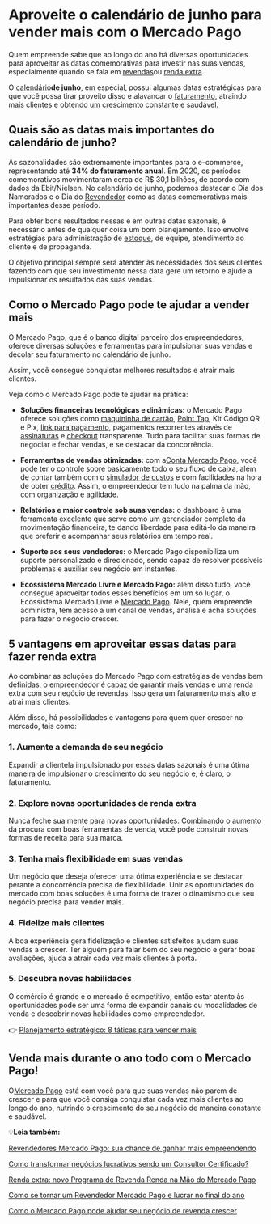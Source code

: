 # Aproveite o calendário de junho para vender mais com o Mercado Pago

Quem empreende sabe que ao longo do ano há diversas oportunidades para aproveitar as datas comemorativas para investir nas suas vendas, especialmente quando se fala em [revendas](https://meubolso.mercadopago.com.br/meios-de-pagamentos)ou [renda extra](https://meubolso.mercadopago.com.br/maneiras-para-fazer-renda-extra).

O [calendário](https://meubolso.mercadopago.com.br/calendario-2023-saiba-como-vender-mais-o-ano-todo)**de junho**, em especial, possui algumas datas estratégicas para que você possa tirar proveito disso e alavancar o [faturamento](https://meubolso.mercadopago.com.br/faturamento), atraindo mais clientes e obtendo um crescimento constante e saudável.

## Quais são as datas mais importantes do calendário de junho?

As sazonalidades são extremamente importantes para o e-commerce, representando até **34% do faturamento anual**. Em 2020, os períodos comemorativos movimentaram cerca de R$ 30,1 bilhões, de acordo com dados da Ebit/Nielsen. No calendário de junho, podemos destacar o Dia dos Namorados e o Dia do [Revendedor](https://meubolso.mercadopago.com.br/revendedor-dicas-para-organizar-rotina) como as datas comemorativas mais importantes desse período.

Para obter bons resultados nessas e em outras datas sazonais, é necessário antes de qualquer coisa um bom planejamento. Isso envolve estratégias para administração de [estoque](https://meubolso.mercadopago.com.br/controle-de-estoque), de equipe, atendimento ao cliente e de propaganda.

O objetivo principal sempre será atender às necessidades dos seus clientes fazendo com que seu investimento nessa data gere um retorno e ajude a impulsionar os resultados das suas vendas.

## Como o Mercado Pago pode te ajudar a vender mais

O Mercado Pago, que é o banco digital parceiro dos empreendedores, oferece diversas soluções e ferramentas para impulsionar suas vendas e decolar seu faturamento no calendário de junho.

Assim, você consegue conquistar melhores resultados e atrair mais clientes.

Veja como o Mercado Pago pode te ajudar na prática:

- **Soluções financeiras tecnológicas e dinâmicas:** o Mercado Pago oferece soluções como [maquininha de cartão](https://meubolso.mercadopago.com.br/maquininha-de-cartao-do-mercado-pago), [Point Tap](https://meubolso.mercadopago.com.br/point-tap-a-nova-solucao-tap-to-phone-do-mercado-pago), Kit Código QR e Pix, [link para pagamento](https://meubolso.mercadopago.com.br/8-razoes-para-vender-com-o-link-de-pagamento-do-mercado-pago), pagamentos recorrentes através de [assinaturas](https://meubolso.mercadopago.com.br/assinaturas-conheca-nova-solucao-de-pagamento-recorrente-do-mercado-pago) e [checkout](https://meubolso.mercadopago.com.br/checkout-mercado-pago) transparente. Tudo para facilitar suas formas de negociar e fechar vendas, e se destacar da concorrência. 

- **Ferramentas de vendas otimizadas:** com a[Conta Mercado Pago](https://meubolso.mercadopago.com.br/6-solucoes-disponiveis-na-conta-mercado-pago-para-seu-negocio), você pode ter o controle sobre basicamente todo o seu fluxo de caixa, além de contar também com o [simulador de custos](https://meubolso.mercadopago.com.br/simulador-de-custos-mercado-pago) e com facilidades na hora de obter [crédito](https://meubolso.mercadopago.com.br/mercado-credito-tudo-sobre-financiamentos-para-o-seu-e-commerce). Assim, o empreendedor tem tudo na palma da mão, com organização e agilidade. 

- **Relatórios e maior controle sob suas vendas:** o dashboard é uma ferramenta excelente que serve como um gerenciador completo da movimentação financeira, te dando liberdade para editá-lo da maneira que preferir e acompanhar seus relatórios em tempo real. 

- **Suporte aos seus vendedores:** o Mercado Pago disponibiliza um suporte personalizado e direcionado, sendo capaz de resolver possíveis problemas e auxiliar seu negócio em instantes.

- **Ecossistema Mercado Livre e Mercado Pago:** além disso tudo, você consegue aproveitar todos esses benefícios em um só lugar, o Ecossistema Mercado Livre e [Mercado Pago](https://conteudo.mercadopago.com.br/mercado-pago-banco-digital-mercado-livre). Nele, quem empreende administra, tem acesso a um canal de vendas, analisa e acha soluções para fazer o negócio crescer.

## 5 vantagens em aproveitar essas datas para fazer renda extra

Ao combinar as soluções do Mercado Pago com estratégias de vendas bem definidas, o empreendedor é capaz de garantir mais vendas e uma renda extra com seu negócio de revendas. Isso gera um faturamento mais alto e atrai mais clientes.

Além disso, há possibilidades e vantagens para quem quer crescer no mercado, tais como:

### 1. Aumente a demanda de seu negócio

Expandir a clientela impulsionado por essas datas sazonais é uma ótima maneira de impulsionar o crescimento do seu negócio e, é claro, o faturamento.

### 2. Explore novas oportunidades de renda extra

Nunca feche sua mente para novas oportunidades. Combinando o aumento da procura com boas ferramentas de venda, você pode construir novas formas de receita para sua marca.

### 3. Tenha mais flexibilidade em suas vendas

Um negócio que deseja oferecer uma ótima experiência e se destacar perante a concorrência precisa de flexibilidade. Unir as oportunidades do mercado com boas soluções é uma forma de trazer o dinamismo que seu negócio precisa para vender mais.

### 4. Fidelize mais clientes

A boa experiência gera fidelização e clientes satisfeitos ajudam suas vendas a crescer. Ter alguém para falar bem do seu negócio e gerar boas avaliações, ajuda a atrair cada vez mais clientes à porta.

### 5. Descubra novas habilidades

O comércio é grande e o mercado é competitivo, então estar atento às oportunidades pode ser uma forma de expandir canais ou modalidades de venda e descobrir novas habilidades como empreendedor.

👉 [Planejamento estratégico: 8 táticas para vender mais](https://meubolso.mercadopago.com.br/guia-estrategico-para-vender-mais)

## Venda mais durante o ano todo com o Mercado Pago!

O[Mercado Pago](https://meubolso.mercadopago.com.br/expanda-seu-negocio-de-revenda-com-mercado-pago) está com você para que suas vendas não parem de crescer e para que você consiga conquistar cada vez mais clientes ao longo do ano, nutrindo o crescimento do seu negócio de maneira constante e saudável.

💡**Leia também:**

[Revendedores Mercado Pago: sua chance de ganhar mais empreendendo](https://meubolso.mercadopago.com.br/revendedores-mercado-pago)

[Como transformar negócios lucrativos sendo um Consultor Certificado?](https://meubolso.mercadopago.com.br/negocios-lucrativos-consultor-certificado-mercado-pago)

[Renda extra: novo Programa de Revenda Renda na Mão do Mercado Pago](https://meubolso.mercadopago.com.br/renda-extra-com-programa-de-revenda-renda-na-mao-mercado-pago)

[Como se tornar um Revendedor Mercado Pago e lucrar no final do ano](https://meubolso.mercadopago.com.br/revendedor-mercado-pago-vendas-natal-ano-novo)

[Como o Mercado Pago pode ajudar seu negócio de revenda crescer](https://meubolso.mercadopago.com.br/expanda-seu-negocio-de-revenda-com-mercado-pago)